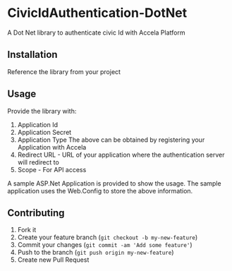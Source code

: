 # CivicIdAuthentication-DotNet

A Dot Net library to authenticate civic Id with Accela Platform

## Installation

Reference the library from your project

## Usage

Provide the library with:

1. Application Id 
2. Application Secret
3. Application Type
The above can be obtained by registering your Application with Accela
4. Redirect URL - URL of your application where the authentication server will redirect to
5. Scope - For API access

A sample ASP.Net Application is provided to show the usage. The sample application
uses the Web.Config to store the above information.

## Contributing

1. Fork it
2. Create your feature branch (`git checkout -b my-new-feature`)
3. Commit your changes (`git commit -am 'Add some feature'`)
4. Push to the branch (`git push origin my-new-feature`)
5. Create new Pull Request
